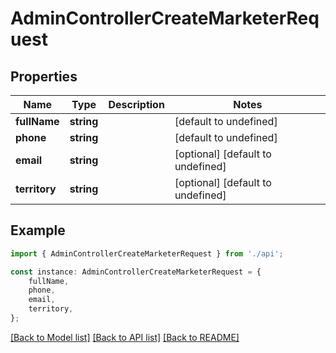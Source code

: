# AdminControllerCreateMarketerRequest


## Properties

Name | Type | Description | Notes
------------ | ------------- | ------------- | -------------
**fullName** | **string** |  | [default to undefined]
**phone** | **string** |  | [default to undefined]
**email** | **string** |  | [optional] [default to undefined]
**territory** | **string** |  | [optional] [default to undefined]

## Example

```typescript
import { AdminControllerCreateMarketerRequest } from './api';

const instance: AdminControllerCreateMarketerRequest = {
    fullName,
    phone,
    email,
    territory,
};
```

[[Back to Model list]](../README.md#documentation-for-models) [[Back to API list]](../README.md#documentation-for-api-endpoints) [[Back to README]](../README.md)
